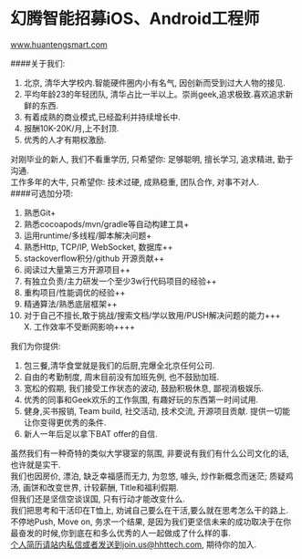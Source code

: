 幻腾智能招募iOS、Android工程师
==============================  
www.huantengsmart.com  

####关于我们:  
1. 北京, 清华大学校内.智能硬件圈内小有名气, 因创新而受到过大人物的接见.  
2. 平均年龄23的年轻团队, 清华占比一半以上。崇尚geek,追求极致.喜欢追求新鲜的东西.  
3. 有着成熟的商业模式,已经盈利并持续增长中.  
4. 报酬10K-20K/月,上不封顶.  
5. 优秀的人才有期权激励.  
    
对刚毕业的新人, 我们不看重学历, 只希望你: 足够聪明, 擅长学习, 追求精进, 勤于沟通.  
工作多年的大牛, 只希望你: 技术过硬, 成熟稳重, 团队合作, 对事不对人.  
####可选加分项:  
1. 熟悉Git+  
2. 熟悉cocoapods/mvn/gradle等自动构建工具+  
3. 运用runtime/多线程/脚本解决问题+  
4. 熟悉Http, TCP/IP, WebSocket, 数据库++  
4. stackoverflow积分/github 开源贡献++  
5. 阅读过大量第三方开源项目++  
6. 有独立负责/主力研发一个至少3w行代码项目的经验++  
7. 重构项目/性能调优的经验++  
8. 精通算法/熟悉底层框架++  
9. 对于自己不擅长,敢于挑战/搜索文档/学以致用/PUSH解决问题的能力+++  
X. 工作效率不受断网影响++++  
  
我们为你提供:  
1. 包三餐,清华食堂就是我们的后厨,完爆全北京任何公司.  
2. 自由的考勤制度, 周末目前没有加班先例, 也不鼓励加班.  
3. 宽松的假期, 我们接受工作状态的波动, 鼓励积极休息, 鄙视消极娱乐.  
4. 优秀的同事和Geek欢乐的工作氛围, 有趣好玩的东西第一时间试用.  
5. 健身,买书报销, Team build, 社交活动, 技术交流, 开源项目贡献. 提供一切能让你变得更优秀的条件.  
6. 新人一年后足以拿下BAT offer的自信.  
  
虽然我们有一种奇特的类似大学寝室的氛围, 非要说有我们有什么公司文化的话, 也许就是实干.   
我们也因房价, 漂泊, 缺乏幸福感而无力, 为忽悠, 噱头, 炒作新概念而迷茫; 质疑鸡汤, 画饼和改变世界, 计较薪酬, Title和福利假期.  
但我们还是坚信空谈误国, 只有行动才能改变什么.  
我们把思考和干活印在T恤上, 劝诫自己要么在干活,要么就在思考怎么干的路上.   
不停地Push, Move on, 务求一个结果, 是因为我们更坚信未来的成功取决于在你最奋发的时候,你到底在和多么优秀的人一起做成了什么样的事.  
个人简历请站内私信或者发送到join.us@hhttech.com, 期待你的加入.  
